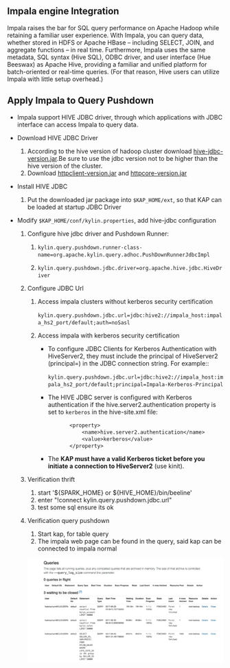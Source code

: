 ## Impala engine Integration

Impala raises the bar for SQL query performance on Apache Hadoop while retaining a familiar user experience. With Impala, you can query data, whether stored in HDFS or Apache HBase – including SELECT, JOIN, and aggregate functions – in real time. Furthermore, Impala uses the same metadata, SQL syntax (Hive SQL), ODBC driver, and user interface (Hue Beeswax) as Apache Hive, providing a familiar and unified platform for batch-oriented or real-time queries. (For that reason, Hive users can utilize Impala with little setup overhead.)

## Apply Impala to Query Pushdown
* Impala support HIVE JDBC driver, through which applications with JDBC interface can access Impala to query data.

* Download HIVE JDBC Driver
  1. According to the hive version of hadoop cluster download [hive-jdbc-version.jar](hive-jdbc.jarhttps://mvnrepository.com/artifact/org.apache.hive/hive-jdbc).Be sure to use the jdbc version not to be higher than the hive version of the cluster.
  2. Download [httpclient-version.jar](https://mvnrepository.com/artifact/org.apache.httpcomponents/httpclient) and [httpcore-version.jar](https://mvnrepository.com/artifact/org.apache.httpcomponents/httpcore)

* Install HIVE JDBC
  1. Put the downloaded jar package into `$KAP_HOME/ext`, so that KAP can be loaded at startup JDBC Driver


* Modify `$KAP_HOME/conf/kylin.properties`, add hive-jdbc configuration


  1. Configure hive jdbc driver and Pushdown Runner:

     1. ```kylin.query.pushdown.runner-class-name=org.apache.kylin.query.adhoc.PushDownRunnerJdbcImpl```

     2. ```kylin.query.pushdown.jdbc.driver=org.apache.hive.jdbc.HiveDriver```


  2. Configure JDBC Url

     1. Access impala clusters without kerberos security certification

          ```kylin.query.pushdown.jdbc.url=jdbc:hive2://impala_host:impala_hs2_port/default;auth=noSasl```

     2. Access impala with kerberos security certification
        + To configure JDBC Clients for Kerberos Authentication with HiveServer2, they must include the principal of HiveServer2 (principal=<HiveServer2-Kerberos-Principal>) in the JDBC connection string. For example::

           ```kylin.query.pushdown.jdbc.url=jdbc:hive2://impala_host:impala_hs2_port/default;principal=Impala-Kerberos-Principal```


         + The HIVE JDBC server is configured with Kerberos authentication if the hive.server2.authentication property is set to `kerberos` in the hive-site.xml file:

            ```
                   <property>
                       <name>hive.server2.authentication</name>
                       <value>kerberos</value>
                   </property>
             ```
        + The **KAP must have a valid Kerberos ticket before you initiate a connection to HiveServer2** (use kinit).

  3. Verification thrift
     1. start '${SPARK_HOME} or ${HIVE_HOME}/bin/beeline'
     2. enter "!connect kylin.query.pushdown.jdbc.url"
     3. test some sql ensure its ok
  4. Verification query pushdown
     1. Start kap, for table query
     2. The impala web page can be found in the query, said kap can be connected to impala normal

      ![](query_pushdown_images/query_pushdown_impala.png)





